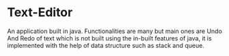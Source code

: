 # Text-Editor
An application built in java. Functionalities are many but main ones are Undo And Redo of text which is not built using the in-built features of java, it is implemented with the help of data structure such as stack and queue.
